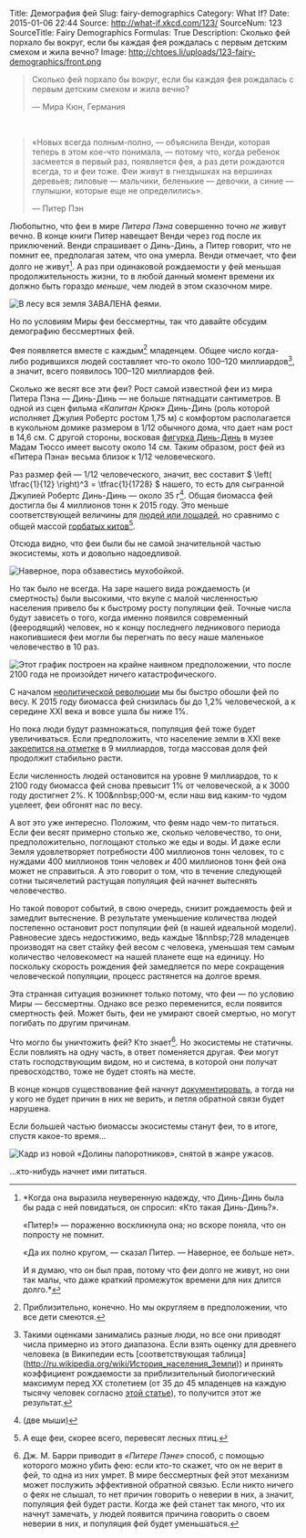 Title: Демография фей
Slug: fairy-demographics
Category: What If?
Date: 2015-01-06 22:44
Source: http://what-if.xkcd.com/123/
SourceNum: 123
SourceTitle: Fairy Demographics
Formulas: True
Description: Сколько фей порхало бы вокруг, если бы каждая фея рождалась с первым детским смехом и жила вечно?
Image: http://chtoes.li/uploads/123-fairy-demographics/front.png


> Сколько фей порхало бы вокруг, если бы каждая фея рождалась с первым детским смехом и жила вечно?
>
> — Мира Кюн, Германия

&nbsp;

> «Новых всегда полным-полно, — объяснила Венди, которая теперь в этом кое-что понимала, — потому что, когда ребенок засмеется в первый раз, появляется фея, а раз дети рождаются всегда, то и феи тоже. Феи живут в гнездышках на вершинах деревьев; лиловые — мальчики, беленькие — девочки, а синие — глупышки, которые еще не определились».
> 
> — Питер Пэн

Любопытно, что феи в мире *Питера Пэна* совершенно точно *не* живут вечно. В конце книги Питер навещает Венди через год после их приключений. Венди спрашивает о Динь-Динь, а Питер говорит, что не помнит ее, предполагая затем, что она умерла. Венди отмечает, что феи долго не живут[^1]. А раз при одинаковой рождаемости у фей меньшая продолжительность жизни, то в любой данный момент времени их должно быть гораздо *меньше*, чем людей в этом сказочном мире.

[^1]:
    *Когда она выразила неуверенную надежду, что Динь-Динь была бы рада с ней повидаться, он спросил: «Кто такая Динь-Динь?».

    «Питер!» — пораженно воскликнула она; но вскоре поняла, что он попросту не помнит.

    «Да их полно кругом, — сказал Питер. — Наверное, ее больше нет».

    И я думаю, что он был прав, потому что феи долго не живут, но они так малы, что даже краткий промежуток времени для них длится долго.*

![](/uploads/123-fairy-demographics/deathrate_ru.png "В лесу вся земля ЗАВАЛЕНА феями.")

Но по условиям Миры феи бессмертны, так что давайте обсудим демографию бессмертных фей.

Фея появляется вместе с каждым[^2] младенцем. Общее число когда-либо родившихся людей составляет что-то около 100–120 миллиардов[^3], а значит, всего появилось 100–120 миллиардов фей.

[^2]: Приблизительно, конечно. Но мы округляем в предположении, что все дети смеются.
[^3]: Такими оценками занимались разные люди, но все они приводят числа примерно из этого диапазона. Если взять оценку для древнего человека (в Википедии есть [соответствующая таблица] (http://ru.wikipedia.org/wiki/История_населения_Земли)) и принять коэффициент рождаемости за приблизительный биологический максимум перед XX столетием (от 35 до 45 младенцев на каждую тысячу человек согласно [этой статье](http://www.researchgate.net/publication/231918377_The_Use_of_Historical_Demography_in_Ancient_History)), то получится этот же результат.

Сколько же весят все эти феи? Рост самой известной феи из мира Питера Пэна — Динь-Динь — не больше пятнадцати сантиметров. В одной из сцен фильма *«Капитан Крюк»* Динь-Динь (роль которой исполняет Джулия Робертс ростом 1,75 м) с комфортом располагается в кукольном домике размером в 1/12 обычного дома, что дает нам рост в 14,6 см. С другой стороны, восковая [фигурка Динь-Динь](http://www.madametussauds.com/london/newsandevents/tinkerbell/) в музее Мадам Тюссо имеет высоту около 14 см. Таким образом, рост фей из «Питера Пэна» весьма близок к 1/12 человеческого.

Раз размер фей — 1/12 человеческого, значит, вес составит $ \left( \tfrac{1}{12} \right)^3 = \tfrac{1}{1728} $ нашего, то есть для сыгранной Джулией Робертс Динь-Динь — около 35 г[^4]. Общая биомасса фей достигла бы 4 миллионов тонн к 2015 году. Это меньше соответствующей величины для [людей или лошадей](http://xkcd.com/1338/), но сравнимо с общей массой [горбатых китов](http://iwc.int/estimate)[^5].

[^4]: (две мыши)
[^5]: А еще феи, скорее всего, перевесят лесных птиц.

Отсюда видно, что феи были бы не самой значительной частью экосистемы, хоть и довольно надоедливой.

![](/uploads/123-fairy-demographics/bad_ru.png "Наверное, пора обзавестись мухобойкой.")

Но так было не всегда. На заре нашего вида рождаемость (и смертность) были высокими, что вкупе с малой численностью населения привело бы к быстрому росту популяции фей. Точные числа будут зависеть о того, когда именно появился современный (фееродящий) человек, но к концу последнего ледникового периода накопившиеся феи могли бы перегнать по весу наше маленькое человечество в 10 раз.

![](/uploads/123-fairy-demographics/graph_ru.png "Этот график построен на крайне наивном предположении, что после 2100 года не произойдет ничего катастрофического.")

С началом [неолитической революции](http://ru.wikipedia.org/wiki/Неолитическая_революция) мы бы быстро обошли фей по весу. К 2015 году биомасса фей снизилась бы до 1,2% человеческой, а к середине XXI века и вовсе ушла бы ниже 1%.

Но пока люди будут размножаться, популяция фей тоже будет увеличиваться. Если предположить, что население земли в XXI веке [закрепится на отметке](http://www.un.org/esa/population/publications/longrange2/WorldPop2300final.pdf) в 9 миллиардов, тогда массовая доля фей продолжит стабильно расти.

Если численность людей остановится на уровне 9 миллиардов, то к 2100 году биомасса фей снова превысит 1% от человеческой, а к 3000 году достигнет 2%. К 100&nnbsp;000-м, если наш вид каким-то чудом уцелеет, феи обгонят нас по весу.

А вот это уже интересно. Положим, что феям надо чем-то питаться. Если феи весят примерно столько же, сколько человечество, то они, предположительно, поглощают столько же еды и воды. И даже если Земля удовлетворяет потребности 400 миллионов тонн человек, то с нуждами 400 миллионов тонн человек *и* 400 миллионов тонн фей она может не справиться. А это говорит о том, что в течение следующей сотни тысячелетий растущая популяция фей начнет вытеснять человечество.

Но такой поворот событий, в свою очередь, снизит рождаемость фей и замедлит вытеснение. В результате уменьшение количества людей постепенно остановит рост популяции фей (в нашей идеальной модели). Равновесие здесь недостижимо, ведь каждые 1&nnbsp;728 младенцев производят на свет стайку фей весом с человека, уменьшая тем самым количество человекомест на нашей планете еще на единицу. Но поскольку скорость рождения фей замедляется по мере сокращения человеческой популяции, процесс растянется на долгое время.

Эта странная ситуация возникнет только потому, что феи — по условию Миры — бессмертны. Однако все резко переменится, если появится смертность фей. Может быть, феи не умирают своей смертью, но могут погибать по другим причинам.

Что могло бы уничтожить фей? Кто знает[^6]. Но экосистемы не статичны. Если повлиять на одну часть, в ответ поменяется другая. Феи могут стать господствующим видом, но и система, в которой они получат превосходство, тоже не будет стоять на месте.

[^6]: Дж. М. Барри приводит в *«Питере Пэне»* способ, с помощью которого можно убить фею: если кто-то скажет, что он не верит в фей, то одна из них умрет. В мире бессмертных фей этот механизм может послужить эффективной обратной связью. Если никто ничего о феях не слышал, то нет причин говорить о неверии в них, а значит, популяция фей будет расти. Когда же фей станет так много, что их начнут замечать, у людей появится причина говорить о своем неверии в них, и популяция фей будет уменьшаться.

В конце концов существование фей начнут [документировать](http://xkcd.ru/1235/), а тогда ни у кого не будет причин в них не верить, и петля обратной связи будет нарушена.

Если большей частью биомассы экосистемы станут феи, то в итоге, спустя какое-то время…

![](/uploads/123-fairy-demographics/predator.png "Кадр из новой «Долины папоротников», снятой в жанре ужасов.")

…кто-нибудь начнет ими питаться.
